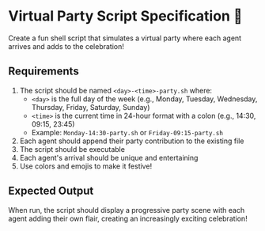 # Virtual Party Script Specification 🎉

Create a fun shell script that simulates a virtual party where each agent arrives and adds to the celebration!

## Requirements

1. The script should be named `<day>-<time>-party.sh` where:
   - `<day>` is the full day of the week (e.g., Monday, Tuesday, Wednesday, Thursday, Friday, Saturday, Sunday)
   - `<time>` is the current time in 24-hour format with a colon (e.g., 14:30, 09:15, 23:45)
   - Example: `Monday-14:30-party.sh` or `Friday-09:15-party.sh`
2. Each agent should append their party contribution to the existing file
3. The script should be executable
4. Each agent's arrival should be unique and entertaining
5. Use colors and emojis to make it festive!

## Expected Output

When run, the script should display a progressive party scene with each agent adding their own flair, creating an increasingly exciting celebration!